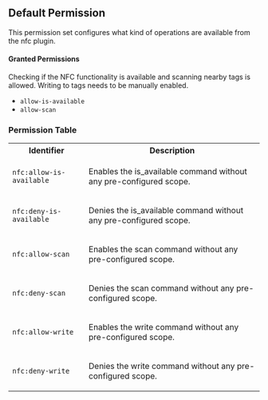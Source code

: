 ## Default Permission

This permission set configures what kind of
operations are available from the nfc plugin.

#### Granted Permissions

Checking if the NFC functionality is available
and scanning nearby tags is allowed.
Writing to tags needs to be manually enabled.



- `allow-is-available`
- `allow-scan`

### Permission Table 

<table>
<tr>
<th>Identifier</th>
<th>Description</th>
</tr>


<tr>
<td>

`nfc:allow-is-available`

</td>
<td>

Enables the is_available command without any pre-configured scope.

</td>
</tr>

<tr>
<td>

`nfc:deny-is-available`

</td>
<td>

Denies the is_available command without any pre-configured scope.

</td>
</tr>

<tr>
<td>

`nfc:allow-scan`

</td>
<td>

Enables the scan command without any pre-configured scope.

</td>
</tr>

<tr>
<td>

`nfc:deny-scan`

</td>
<td>

Denies the scan command without any pre-configured scope.

</td>
</tr>

<tr>
<td>

`nfc:allow-write`

</td>
<td>

Enables the write command without any pre-configured scope.

</td>
</tr>

<tr>
<td>

`nfc:deny-write`

</td>
<td>

Denies the write command without any pre-configured scope.

</td>
</tr>
</table>
